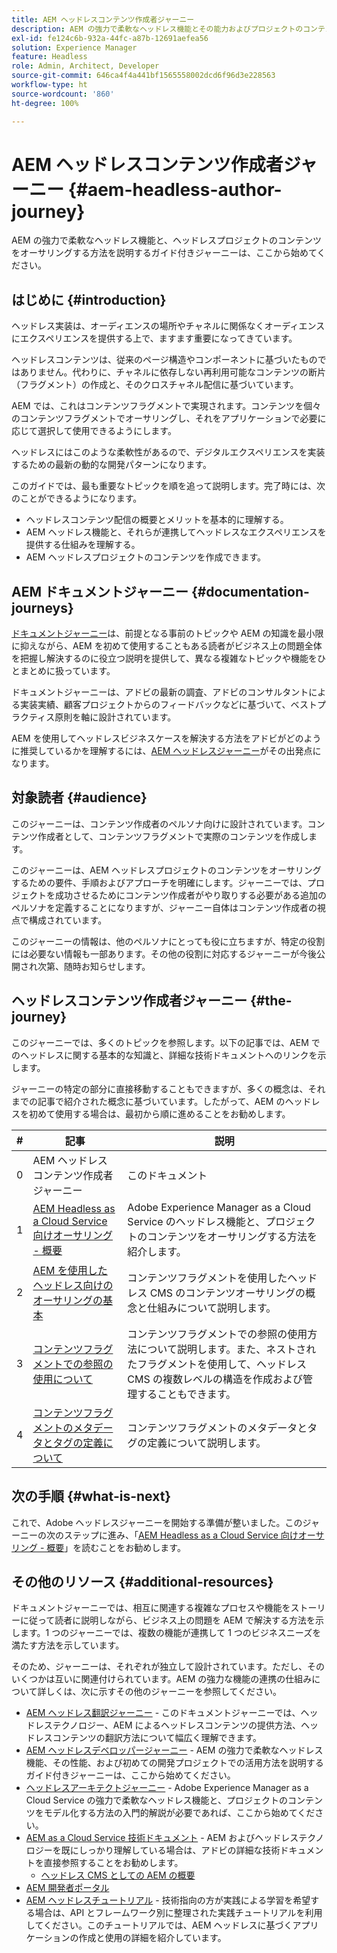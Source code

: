 ```yaml
---
title: AEM ヘッドレスコンテンツ作成者ジャーニー
description: AEM の強力で柔軟なヘッドレス機能とその能力およびプロジェクトのコンテンツをオーサリングする方法を説明するガイド付きジャーニーは、ここから始めてください。
exl-id: fe124c6b-932a-44fc-a87b-12691aefea56
solution: Experience Manager
feature: Headless
role: Admin, Architect, Developer
source-git-commit: 646ca4f4a441bf1565558002dcd6f96d3e228563
workflow-type: ht
source-wordcount: '860'
ht-degree: 100%

---
```


# AEM ヘッドレスコンテンツ作成者ジャーニー {#aem-headless-author-journey}

AEM の強力で柔軟なヘッドレス機能と、ヘッドレスプロジェクトのコンテンツをオーサリングする方法を説明するガイド付きジャーニーは、ここから始めてください。

## はじめに {#introduction}

ヘッドレス実装は、オーディエンスの場所やチャネルに関係なくオーディエンスにエクスペリエンスを提供する上で、ますます重要になってきています。

ヘッドレスコンテンツは、従来のページ構造やコンポーネントに基づいたものではありません。代わりに、チャネルに依存しない再利用可能なコンテンツの断片（フラグメント）の作成と、そのクロスチャネル配信に基づいています。

AEM では、これはコンテンツフラグメントで実現されます。コンテンツを個々のコンテンツフラグメントでオーサリングし、それをアプリケーションで必要に応じて選択して使用できるようにします。

ヘッドレスにはこのような柔軟性があるので、デジタルエクスペリエンスを実装するための最新の動的な開発パターンになります。

このガイドでは、最も重要なトピックを順を追って説明します。完了時には、次のことができるようになります。

* ヘッドレスコンテンツ配信の概要とメリットを基本的に理解する。
* AEM ヘッドレス機能と、それらが連携してヘッドレスなエクスペリエンスを提供する仕組みを理解する。
* AEM ヘッドレスプロジェクトのコンテンツを作成できます。

## AEM ドキュメントジャーニー {#documentation-journeys}

[ドキュメントジャーニー](/help/journey-documentation/documentation-journeys.md)は、前提となる事前のトピックや AEM の知識を最小限に抑えながら、AEM を初めて使用することもある読者がビジネス上の問題全体を把握し解決するのに役立つ説明を提供して、異なる複雑なトピックや機能をひとまとめに扱っています。

ドキュメントジャーニーは、アドビの最新の調査、アドビのコンサルタントによる実装実績、顧客プロジェクトからのフィードバックなどに基づいて、ベストプラクティス原則を軸に設計されています。

AEM を使用してヘッドレスビジネスケースを解決する方法をアドビがどのように推奨しているかを理解するには、[AEM ヘッドレスジャーニー](/help/journey-documentation/documentation-journeys.md)がその出発点になります。

## 対象読者 {#audience}

このジャーニーは、コンテンツ作成者のペルソナ向けに設計されています。コンテンツ作成者として、コンテンツフラグメントで実際のコンテンツを作成します。

このジャーニーは、AEM ヘッドレスプロジェクトのコンテンツをオーサリングするための要件、手順およびアプローチを明確にします。ジャーニーでは、プロジェクトを成功させるためにコンテンツ作成者がやり取りする必要がある追加のペルソナを定義することになりますが、ジャーニー自体はコンテンツ作成者の視点で構成されています。

このジャーニーの情報は、他のペルソナにとっても役に立ちますが、特定の役割には必要ない情報も一部あります。その他の役割に対応するジャーニーが今後公開され次第、随時お知らせします。

## ヘッドレスコンテンツ作成者ジャーニー {#the-journey}

このジャーニーでは、多くのトピックを参照します。以下の記事では、AEM でのヘッドレスに関する基本的な知識と、詳細な技術ドキュメントへのリンクを示します。

ジャーニーの特定の部分に直接移動することもできますが、多くの概念は、それまでの記事で紹介された概念に基づいています。したがって、AEM のヘッドレスを初めて使用する場合は、最初から順に進めることをお勧めします。

| # | 記事 | 説明 |
|---|---|---|
| 0 | AEM ヘッドレスコンテンツ作成者ジャーニー | このドキュメント |
| 1 | [AEM Headless as a Cloud Service 向けオーサリング - 概要](introduction.md) | Adobe Experience Manager as a Cloud Service のヘッドレス機能と、プロジェクトのコンテンツをオーサリングする方法を紹介します。 |
| 2 | [AEM を使用したヘッドレス向けのオーサリングの基本](basics.md) | コンテンツフラグメントを使用したヘッドレス CMS のコンテンツオーサリングの概念と仕組みについて説明します。 |
| 3 | [コンテンツフラグメントでの参照の使用について](references.md) | コンテンツフラグメントでの参照の使用方法について説明します。また、ネストされたフラグメントを使用して、ヘッドレス CMS の複数レベルの構造を作成および管理することもできます。 |
| 4 | [コンテンツフラグメントのメタデータとタグの定義について](metadata-tagging.md) | コンテンツフラグメントのメタデータとタグの定義について説明します。 |

## 次の手順 {#what-is-next}

これで、Adobe ヘッドレスジャーニーを開始する準備が整いました。このジャーニーの次のステップに進み、「[AEM Headless as a Cloud Service 向けオーサリング - 概要](introduction.md)」を読むことをお勧めします。

<!--
### Choose Your Own Adventure {#choose-your-path}

However, Adobe wants you to succeed as you get started with your AEM Headless project, regardless of your learning style. So, consider these two options.

* If you prefer to continue to **learn about headless concepts and AEM's headless technologies**, you should continue your AEM headless journey as recommended by next reviewing the document [How to Model Your Content as AEM Content Models](model-your-content.md) where you learn how to model your content structure in AEM.
* If you prefer to **learn by doing**, you can jump to the [Getting Started with AEM Headless hands-on tutorial](https://experienceleague.adobe.com/docs/experience-manager-learn/getting-started-with-aem-headless/graphql/multi-step/overview.html) where you will jump directly into AEM Headless development by implementing a simple project to expose AEM headless content.
-->

## その他のリソース {#additional-resources}

ドキュメントジャーニーでは、相互に関連する複雑なプロセスや機能をストーリーに従って読者に説明しながら、ビジネス上の問題を AEM で解決する方法を示します。1 つのジャーニーでは、複数の機能が連携して 1 つのビジネスニーズを満たす方法を示しています。

そのため、ジャーニーは、それぞれが独立して設計されています。ただし、そのいくつかは互いに関連付けられています。AEM の強力な機能の連携の仕組みについて詳しくは、次に示すその他のジャーニーを参照してください。

* [AEM ヘッドレス翻訳ジャーニー](/help/journey-headless/translation/overview.md) - このドキュメントジャーニーでは、ヘッドレステクノロジー、AEM によるヘッドレスコンテンツの提供方法、ヘッドレスコンテンツの翻訳方法について幅広く理解できます。
* [AEM ヘッドレスデベロッパージャーニー](/help/journey-headless/developer/overview.md) - AEM の強力で柔軟なヘッドレス機能、その性能、および初めての開発プロジェクトでの活用方法を説明するガイド付きジャーニーは、ここから始めてください。
* [ヘッドレスアーキテクトジャーニー](/help/journey-headless/architect/overview.md) - Adobe Experience Manager as a Cloud Service の強力で柔軟なヘッドレス機能と、プロジェクトのコンテンツをモデル化する方法の入門的解説が必要であれば、ここから始めてください。
* [AEM as a Cloud Service 技術ドキュメント](https://experienceleague.adobe.com/docs/experience-manager-cloud-service.html?lang=ja) - AEM およびヘッドレステクノロジーを既にしっかり理解している場合は、アドビの詳細な技術ドキュメントを直接参照することをお勧めします。
   * [ヘッドレス CMS としての AEM の概要](/help/headless/introduction.md)
* [AEM 開発者ポータル](https://experienceleague.adobe.com/landing/experience-manager/headless/developer.html?lang=ja)
* [AEM ヘッドレスチュートリアル](https://experienceleague.adobe.com/docs/experience-manager-learn/getting-started-with-aem-headless/overview.html?lang=ja) - 技術指向の方が実践による学習を希望する場合は、API とフレームワーク別に整理された実践チュートリアルを利用してください。このチュートリアルでは、AEM ヘッドレスに基づくアプリケーションの作成と使用の詳細を紹介しています。

